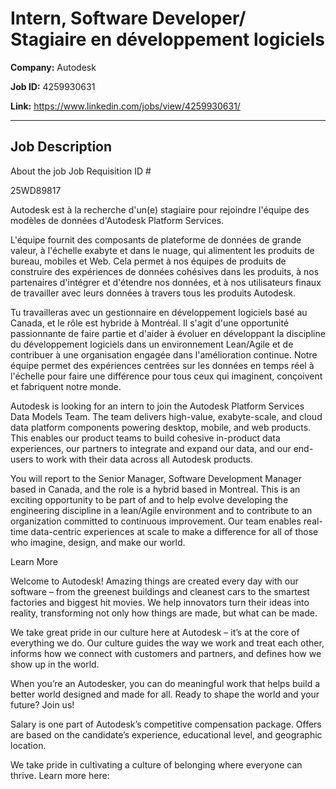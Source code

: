 # Intern, Software Developer/ Stagiaire en développement logiciels

**Company:** Autodesk

**Job ID:** 4259930631

**Link:** https://www.linkedin.com/jobs/view/4259930631/

---

## Job Description

About the job
Job Requisition ID #

25WD89817

Autodesk est à la recherche d'un(e) stagiaire pour rejoindre l'équipe des modèles de données d'Autodesk Platform Services.

L'équipe fournit des composants de plateforme de données de grande valeur, à l'échelle exabyte et dans le nuage, qui alimentent les produits de bureau, mobiles et Web. Cela permet à nos équipes de produits de construire des expériences de données cohésives dans les produits, à nos partenaires d'intégrer et d'étendre nos données, et à nos utilisateurs finaux de travailler avec leurs données à travers tous les produits Autodesk.

Tu travailleras avec un gestionnaire en développement logiciels basé au Canada, et le rôle est hybride à Montréal. Il s'agit d'une opportunité passionnante de faire partie et d'aider à évoluer en développant la discipline du développement logiciels dans un environnement Lean/Agile et de contribuer à une organisation engagée dans l'amélioration continue. Notre équipe permet des expériences centrées sur les données en temps réel à l'échelle pour faire une différence pour tous ceux qui imaginent, conçoivent et fabriquent notre monde.











Autodesk is looking for an intern to join the Autodesk Platform Services Data Models Team. The team delivers high-value, exabyte-scale, and cloud data platform components powering desktop, mobile, and web products. This enables our product teams to build cohesive in-product data experiences, our partners to integrate and expand our data, and our end-users to work with their data across all Autodesk products.

You will report to the Senior Manager, Software Development Manager based in Canada, and the role is a hybrid based in Montreal. This is an exciting opportunity to be part of and to help evolve developing the engineering discipline in a lean/Agile environment and to contribute to an organization committed to continuous improvement. Our team enables real-time data-centric experiences at scale to make a difference for all of those who imagine, design, and make our world.









Learn More



Welcome to Autodesk! Amazing things are created every day with our software – from the greenest buildings and cleanest cars to the smartest factories and biggest hit movies. We help innovators turn their ideas into reality, transforming not only how things are made, but what can be made.

We take great pride in our culture here at Autodesk – it’s at the core of everything we do. Our culture guides the way we work and treat each other, informs how we connect with customers and partners, and defines how we show up in the world.

When you’re an Autodesker, you can do meaningful work that helps build a better world designed and made for all. Ready to shape the world and your future? Join us!



Salary is one part of Autodesk’s competitive compensation package. Offers are based on the candidate’s experience, educational level, and geographic location.



We take pride in cultivating a culture of belonging where everyone can thrive. Learn more here:
